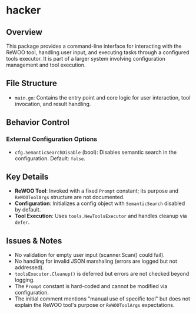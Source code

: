 # hacker

## Overview
This package provides a command-line interface for interacting with the ReWOO tool, handling user input, and executing tasks through a configured tools executor. It is part of a larger system involving configuration management and tool execution.

## File Structure
- `main.go`: Contains the entry point and core logic for user interaction, tool invocation, and result handling.

## Behavior Control
### External Configuration Options
- `cfg.SemanticSearchDisable` (bool): Disables semantic search in the configuration. Default: `false`.

## Key Details
- **ReWOO Tool**: Invoked with a fixed `Prompt` constant; its purpose and `ReWOOToolArgs` structure are not documented.
- **Configuration**: Initializes a config object with `SemanticSearch` disabled by default.
- **Tool Execution**: Uses `tools.NewToolsExecutor` and handles cleanup via `defer`.

## Issues & Notes
- No validation for empty user input (scanner.Scan() could fail).
- No handling for invalid JSON marshaling (errors are logged but not addressed).
- `toolsExecutor.Cleanup()` is deferred but errors are not checked beyond logging.
- The `Prompt` constant is hard-coded and cannot be modified via configuration.
- The initial comment mentions "manual use of specific tool" but does not explain the ReWOO tool's purpose or `ReWOOToolArgs` expectations.